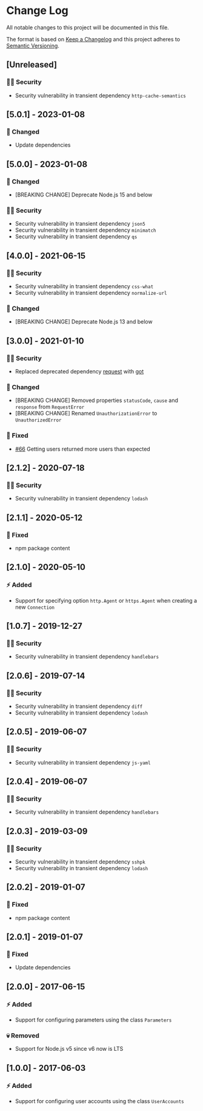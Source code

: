 # Change Log

All notable changes to this project will be documented in this file.

The format is based on [Keep a Changelog](http://keepachangelog.com/) and this project adheres to [Semantic Versioning](http://semver.org/).

## [Unreleased]

### :policeman: Security

- Security vulnerability in transient dependency `http-cache-semantics`

## [5.0.1] - 2023-01-08

### :syringe: Changed

- Update dependencies

## [5.0.0] - 2023-01-08

### :syringe: Changed

- [BREAKING CHANGE] Deprecate Node.js 15 and below

### :policeman: Security

- Security vulnerability in transient dependency `json5`
- Security vulnerability in transient dependency `minimatch`
- Security vulnerability in transient dependency `qs`

## [4.0.0] - 2021-06-15

### :policeman: Security

- Security vulnerability in transient dependency `css-what`
- Security vulnerability in transient dependency `normalize-url`

### :dizzy: Changed

- [BREAKING CHANGE] Deprecate Node.js 13 and below

## [3.0.0] - 2021-01-10

### :policeman: Security

- Replaced deprecated dependency [request](https://github.com/request/request) with [got](https://github.com/sindresorhus/got)

### :dizzy: Changed

- [BREAKING CHANGE] Removed properties `statusCode`, `cause` and `response` from `RequestError`
- [BREAKING CHANGE] Renamed `UnauthorizationError` to `UnauthorizedError`

### :syringe: Fixed

- [#66](https://github.com/FantasticFiasco/axis-js/issues/66) Getting users returned more users than expected

## [2.1.2] - 2020-07-18

### :policeman: Security

- Security vulnerability in transient dependency `lodash`

## [2.1.1] - 2020-05-12

### :syringe: Fixed

- npm package content

## [2.1.0] - 2020-05-10

### :zap: Added

- Support for specifying option `http.Agent` or `https.Agent` when creating a new `Connection`

## [1.0.7] - 2019-12-27

### :policeman: Security

- Security vulnerability in transient dependency `handlebars`

## [2.0.6] - 2019-07-14

### :policeman: Security

- Security vulnerability in transient dependency `diff`
- Security vulnerability in transient dependency `lodash`

## [2.0.5] - 2019-06-07

### :policeman: Security

- Security vulnerability in transient dependency `js-yaml`

## [2.0.4] - 2019-06-07

### :policeman: Security

- Security vulnerability in transient dependency `handlebars`

## [2.0.3] - 2019-03-09

### :policeman: Security

- Security vulnerability in transient dependency `sshpk`
- Security vulnerability in transient dependency `lodash`

## [2.0.2] - 2019-01-07

### :syringe: Fixed

- npm package content

## [2.0.1] - 2019-01-07

### :syringe: Fixed

- Update dependencies

## [2.0.0] - 2017-06-15

### :zap: Added

- Support for configuring parameters using the class `Parameters`

### :skull: Removed

- Support for Node.js v5 since v6 now is LTS

## [1.0.0] - 2017-06-03

### :zap: Added

- Support for configuring user accounts using the class `UserAccounts`
